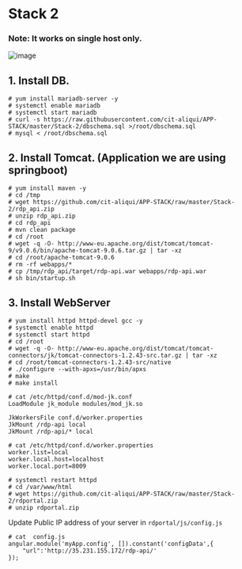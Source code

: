 # Stack 2
### Note: It works on single host only.

![image](https://user-images.githubusercontent.com/29029753/38450146-a1a5adf6-3a36-11e8-9a96-85f0f80a1406.png)

## 1. Install DB.

```
# yum install mariadb-server -y
# systemctl enable mariadb 
# systemctl start mariadb
# curl -s https://raw.githubusercontent.com/cit-aliqui/APP-STACK/master/Stack-2/dbschema.sql >/root/dbschema.sql
# mysql < /root/dbschema.sql
```

## 2. Install Tomcat. (Application we are using springboot)

```
# yum install maven -y
# cd /tmp
# wget https://github.com/cit-aliqui/APP-STACK/raw/master/Stack-2/rdp_api.zip 
# unzip rdp_api.zip 
# cd rdp_api
# mvn clean package
# cd /root
# wget -q -O- http://www-eu.apache.org/dist/tomcat/tomcat-9/v9.0.6/bin/apache-tomcat-9.0.6.tar.gz | tar -xz
# cd /root/apache-tomcat-9.0.6
# rm -rf webapps/*
# cp /tmp/rdp_api/target/rdp-api.war webapps/rdp-api.war
# sh bin/startup.sh
```

## 3. Install WebServer
```
# yum install httpd httpd-devel gcc -y
# systemctl enable httpd
# systemctl start httpd
# cd /root
# wget -q -O- http://www-eu.apache.org/dist/tomcat/tomcat-connectors/jk/tomcat-connectors-1.2.43-src.tar.gz | tar -xz
# cd /root/tomcat-connectors-1.2.43-src/native
# ./configure --with-apxs=/usr/bin/apxs
# make
# make install

# cat /etc/httpd/conf.d/mod-jk.conf
LoadModule jk_module modules/mod_jk.so

JkWorkersFile conf.d/worker.properties
JkMount /rdp-api local
JkMount /rdp-api/* local

# cat /etc/httpd/conf.d/worker.properties 
worker.list=local
worker.local.host=localhost
worker.local.port=8009

# systemctl restart httpd
# cd /var/www/html
# wget https://github.com/cit-aliqui/APP-STACK/raw/master/Stack-2/rdportal.zip 
# unzip rdportal.zip
```

Update Public IP address of your server in `rdportal/js/config.js`

```
# cat  config.js 
angular.module('myApp.config', []).constant('configData',{
    "url":'http://35.231.155.172/rdp-api/'
});
```
